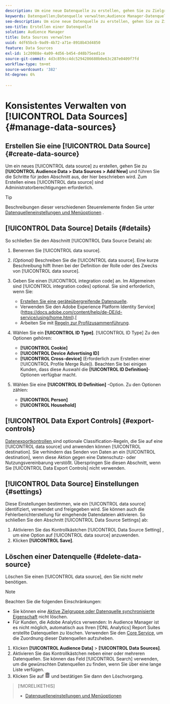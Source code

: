 ```yaml
---
description: Um eine neue Datenquelle zu erstellen, gehen Sie zu Zielgruppendaten > Datenquellen > Neu hinzufügen und führen Sie die Schritte für jeden Abschnitt aus, der hier beschrieben wird. Zum Erstellen einer Datenquelle sind Administratorberechtigungen erforderlich.
keywords: Datenquellen;Datenquelle verwalten;Audience Manager-Datenquelle
seo-description: Um eine neue Datenquelle zu erstellen, gehen Sie zu Zielgruppendaten > Datenquellen > Neu hinzufügen und führen Sie die Schritte für jeden Abschnitt aus, der hier beschrieben wird. Zum Erstellen einer Datenquelle sind Administratorberechtigungen erforderlich.
seo-title: Erstellen einer Datenquelle
solution: Audience Manager
title: Data Sources verwalten
uuid: 4df65bcb-9ad9-4b72-a71e-8918b43d4850
feature: Data Sources
exl-id: 1c20988e-4a09-4d56-b454-d48b75eed1ce
source-git-commit: 4d3c859cc4dc5294286680b0e63c287e0409f7fd
workflow-type: tm+mt
source-wordcount: '382'
ht-degree: 6%

---
```


# Konsistentes Verwalten von [!UICONTROL Data Sources] {#manage-data-sources}

## Erstellen Sie eine [!UICONTROL Data Source] {#create-data-source}

Um ein neues [!UICONTROL data source] zu erstellen, gehen Sie zu **[!UICONTROL Audience Data > Data Sources > Add New]** und führen Sie die Schritte für jeden Abschnitt aus, der hier beschrieben wird. Zum Erstellen eines [!UICONTROL data source] sind Administratorberechtigungen erforderlich.

<!-- create-datasource.xml -->

>[!TIP]
>
>Beschreibungen dieser verschiedenen Steuerelemente finden Sie unter [Datenquelleneinstellungen und Menüoptionen](../features/datasources-list-and-settings.md#settings-menu-options) .

## [!UICONTROL Data Source] Details {#details}

So schließen Sie den Abschnitt [!UICONTROL Data Source Details] ab:

1. Benennen Sie [!UICONTROL data source].
1. *(Optional)* Beschreiben Sie die  [!UICONTROL data source]. Eine kurze Beschreibung hilft Ihnen bei der Definition der Rolle oder des Zwecks von [!UICONTROL data source].
1. Geben Sie einen [!UICONTROL integration code] an. Im Allgemeinen sind [!UICONTROL integration codes] optional. Sie sind erforderlich, wenn Sie:

   * [Erstellen Sie eine geräteübergreifende Datenquelle](../features/profile-merge-rules/merge-rules-start.md#create-data-source).
   * Verwenden Sie den Adobe Experience Platform Identity Service](https://docs.adobe.com/content/help/de-DE/id-service/using/home.html).[
   * Arbeiten Sie mit [Regeln zur Profilzusammenführung](../features/profile-merge-rules/merge-rules-start.md).

1. Wählen Sie ein **[!UICONTROL ID Type]**. [!UICONTROL ID Type] Zu den Optionen gehören:

   * **[!UICONTROL Cookie]**
   * **[!UICONTROL Device Advertising ID]**
   * **[!UICONTROL Cross-device]** (Erforderlich zum Erstellen einer  [!UICONTROL Profile Merge Rule]). Beachten Sie bei einigen Kunden, dass diese Auswahl die **[!UICONTROL ID Definition]**-Optionen verfügbar macht.

1. Wählen Sie eine **[!UICONTROL ID Definition]** -Option. Zu den Optionen zählen:

   * **[!UICONTROL Person]**
   * **[!UICONTROL Household]**

## [!UICONTROL Data Export Controls] {#export-controls}

[Datenexportkontrollen ](../features/data-export-controls.md) sind optionale Classification-Regeln, die Sie auf eine  [!UICONTROL data source] und anwenden können  [!UICONTROL destination]. Sie verhindern das Senden von Daten an ein [!UICONTROL destination], wenn diese Aktion gegen eine Datenschutz- oder Nutzungsvereinbarung verstößt. Überspringen Sie diesen Abschnitt, wenn Sie [!UICONTROL Data Export Controls] nicht verwenden.

## [!UICONTROL Data Source] Einstellungen {#settings}

Diese Einstellungen bestimmen, wie ein [!UICONTROL data source] identifiziert, verwendet und freigegeben wird. Sie können auch die Fehlerberichterstellung für eingehende Datendateien aktivieren. So schließen Sie den Abschnitt [!UICONTROL Data Source Settings] ab:

1. Aktivieren Sie das Kontrollkästchen [!UICONTROL Data Source Setting] , um eine Option auf [!UICONTROL data source] anzuwenden.
2. Klicken **[!UICONTROL Save]**.

## Löschen einer Datenquelle {#delete-data-source}

<!-- t_datasource_delete.xml -->

Löschen Sie einen [!UICONTROL data source], den Sie nicht mehr benötigen.

>[!NOTE]
>
>Beachten Sie die folgenden Einschränkungen:
>
>* Sie können eine [Aktive Zielgruppe oder Datenquelle synchronisierte Eigenschaft](../features/traits/client-activity-synced-audience-traits.md) nicht löschen.
>* Für Kunden, die Adobe Analytics verwenden: In Audience Manager ist es nicht möglich, automatisch aus Ihren [!DNL Analytics] Report Suites erstellte Datenquellen zu löschen. Verwenden Sie den [Core Service](https://docs.adobe.com/content/help/en/core-services/interface/about-core-services/core-services-landing.html), um die Zuordnung dieser Datenquellen aufzuheben.


1. Klicken **[!UICONTROL Audience Data]** > **[!UICONTROL Data Sources]**.
1. Aktivieren Sie das Kontrollkästchen neben einer oder mehreren Datenquellen.
Sie können das Feld [!UICONTROL Search] verwenden, um die gewünschten Datenquellen zu finden, wenn Sie über eine lange Liste verfügen.
1. Klicken Sie auf ![](assets/icon_trash.png) und bestätigen Sie dann den Löschvorgang.


>[!MORELIKETHIS]
>
>* [Datenquelleneinstellungen und Menüoptionen](../features/datasources-list-and-settings.md#settings-menu-options)


